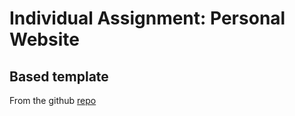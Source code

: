 # Individual Assignment: Personal Website

## Based template

From the github [repo](https://github.com/Ade-mir/html-css-js-portfolio-tutorial-2/tree/main)
